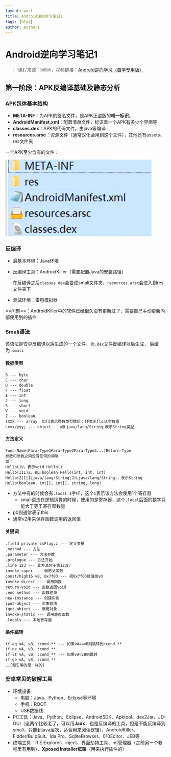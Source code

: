```yaml
---
layout: post
title: Android逆向学习笔记1
tags: [blog]
author: author1
---
```




# Android逆向学习笔记1

> 课程来源：bilibli，视频链接：[Android逆向学习（自学专用版）](https://www.bilibili.com/video/BV19G4y1v7EG/?spm_id_from=333.337.search-card.all.click&vd_source=1685dbb19ce1624124f7b004f1afa849)



## 第一阶段：APK反编译基础及静态分析

### APK包体基本结构

* **META-INF**：为APK的签名文件，是APK正盗版的**唯一标识**。
* **AndroidManifest.xml**：配置清单文件，标识着一个APK有多少个界面等
* **classes.dex**：APK的代码文件，由java等编译
* **resources.arsc**：资源文件（通常汉化会用到这个文件），其他还有assets、res文件夹

一个APK至少含有的文件：

![image-20221014091407646](../Images/image-20221014091407646.png)



### 反编译

* 最基本环境：Java环境

* 反编译工具：AndroidKiller（需要配置Java的安装路径）

  在反编译之后`classes.dex`会变成smali文件夹，`resources.arsc`会进入到res文件夹下

* 测试环境：雷电模拟器

==问题==：AndroidKiller中的软件已经很久没有更新过了，需要自己手动更新内部使用到的插件



### Smali语法

该语法是安卓反编译以后生成的一个文件，为`.dex`文件反编译以后生成， 后缀为`.smali`

#### 数据类型

```
B --- byte
C --- char
D --- double
F --- float
I --- int
J --- long
S --- short
V --- void
Z --- boolean
[XXX --- array	如[I表示整数类型数组；[F表示float型数组
Lxxx/yyy; --- object	如Ljava/lang/String;表示String类型
```

#### 方法定义

```
Func-Name(Para-Type1Para-Type2Para-Type3...)Return-Type
参数和参数之间没有任何的间隔
如：
Hello()V，表示void Hello()
Hello(III)Z，表示boolean Hello(int, int, int)
Hello(Z[I[ILjava/lang/String;J)Ljava/lang/String;，表示String Hello(boolean, int[], int[], string, long)
```

* 方法中有的时候会有`.local 1`字样，这个`1`表示该方法会使用1个寄存器
  * smali语法在逻辑运算的时候，使用的是寄存器，这个`.local`后面的数字只能大于等于寄存器数量
* p0则通常表示this
* 通常v2用来保存函数调用的返回值

#### 关键词

```
.field private isFlag:z --- 定义变量
.method --- 方法
.parameter --- 方法参数
.prologue --- 方法开始
.line 123 --- 此方法位于第123行
invoke-super --- 调用父函数
const/high16 v0, 0x7f03 --- 把0x7f03赋值给v0
invoke-direct --- 调用函数
return-void --- 函数返回void
.end method --- 函数结束
new-instance --- 创建实例
iput-object --- 对象赋值
iget-object --- 调用对象
invoke-static --- 调用静态函数
.locals --- 本地寄存器
```

#### 条件跳转

``` --- 
if-eq vA, vB, :cond_** --- 如果vA==vB则跳转到:cond_**
if-ne vA, vB, :cond_**
if-lt vA, vB, :cond_** --- 如果vA<vB则跳转
if-ge vA, vB, :cond_**
……(和汇编的是一样的)
```



### 安卓常见的破解工具

* 环境设备
  * 电脑：Java、Python、Eclipse等环境
  * 手机：ROOT
  * USB数据线
* PC工具：Java、Python、Eclipse、AndroidSDK、Apktool、dex2Jar、JD-GUI（这两个比较老了，可以用**Jadx**，也是反编译的工具，但是不能反编译到smali，只能到java层次，适合用来阅读逻辑）、AndroidKiller、Fidder/BuipSuit、Ida Pro、SqliteBrowser、010Editor、JEB等
* 终端工具：R.E.Explorer、inject、界面劫持工具、mt管理器（之前另一个教程里有用到）、**Xposed Installer框架**（用来执行插件的）
